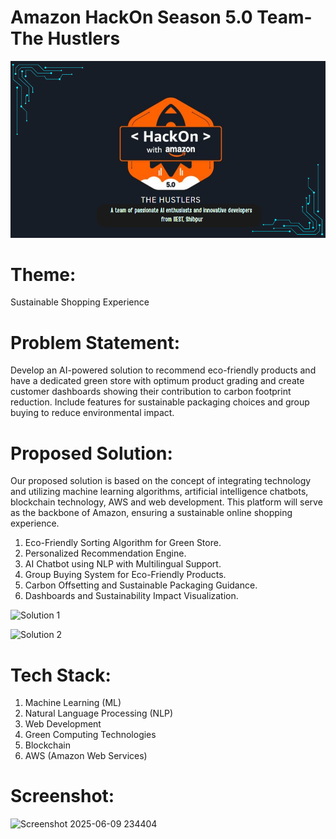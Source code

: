 # Amazon HackOn Season 5.0 Team- The Hustlers
![Team](The%20Hustlers.png)

# Theme: 
Sustainable Shopping Experience

# Problem Statement:
Develop an AI-powered solution to recommend eco-friendly products and have a dedicated green store with optimum product grading and create customer dashboards showing their contribution to carbon footprint reduction. Include features for sustainable packaging choices and group buying to reduce environmental impact.

# Proposed Solution:

Our proposed solution is based on the concept of integrating technology and utilizing machine learning algorithms, artificial intelligence chatbots, blockchain technology, AWS and web development. This platform will serve as the backbone of Amazon, ensuring a sustainable online shopping experience.

 1. Eco-Friendly Sorting Algorithm for Green Store.
 2. Personalized Recommendation Engine.
 3. AI Chatbot using NLP with Multilingual Support.
 4. Group Buying System for Eco-Friendly Products.
 5. Carbon Offsetting and Sustainable Packaging Guidance.
 6. Dashboards and Sustainability Impact Visualization.

![Solution 1](https://github.com/user-attachments/assets/6df04f19-1d18-4592-9e9b-f478f53b3aae)

![Solution 2](https://github.com/user-attachments/assets/a76babb7-5c7c-4885-883c-de518bec3e84)

# Tech Stack:
 1) Machine Learning (ML)
 2) Natural Language Processing (NLP)
 3) Web Development
 4) Green Computing Technologies
 5) Blockchain
 6) AWS (Amazon Web Services)

 # Screenshot:

![Screenshot 2025-06-09 234404](https://github.com/user-attachments/assets/276a059b-09f9-4402-b9b9-9255c246d6fd)
